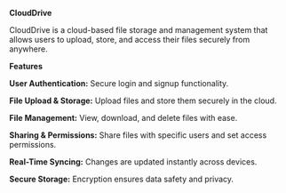 **CloudDrive**

CloudDrive is a cloud-based file storage and management system that allows users to upload, store, and access their files securely from anywhere.

**Features**

**User Authentication:** Secure login and signup functionality.

**File Upload & Storage:** Upload files and store them securely in the cloud.

**File Management:** View, download, and delete files with ease.

**Sharing & Permissions:** Share files with specific users and set access permissions.

**Real-Time Syncing:** Changes are updated instantly across devices.

**Secure Storage:** Encryption ensures data safety and privacy.
